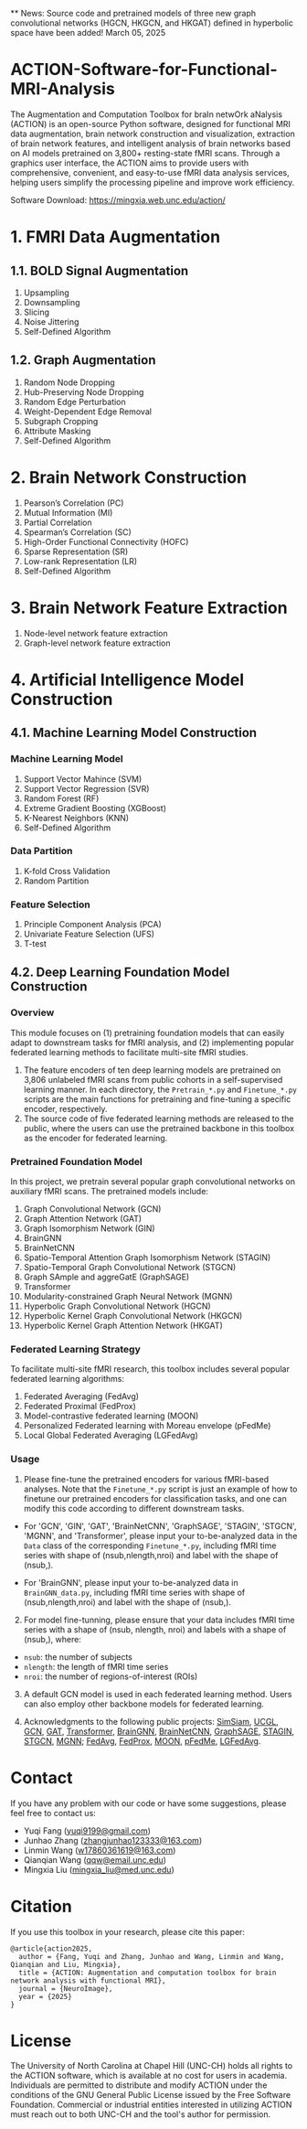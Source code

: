 [//]: # (References)
[//]: # (\bibliography{path/to/yout/references})

** News: Source code and pretrained models of three new graph convolutional networks (HGCN, HKGCN, and HKGAT) defined in hyperbolic space have been added! March 05, 2025

# ACTION-Software-for-Functional-MRI-Analysis

The Augmentation and Computation Toolbox for braIn netwOrk aNalysis (ACTION) is an open-source Python software, designed for functional MRI data augmentation, brain network construction and visualization, extraction of brain network features, and intelligent analysis of brain networks based on AI models pretrained on 3,800+ resting-state fMRI scans. 
Through a graphics user interface, the ACTION aims to provide users with comprehensive, convenient, and easy-to-use fMRI data analysis services, helping users simplify the processing pipeline and improve work efficiency.

Software Download: https://mingxia.web.unc.edu/action/

# 1. FMRI Data Augmentation
## 1.1. BOLD Signal Augmentation 

1. Upsampling
2. Downsampling
3. Slicing
4. Noise Jittering
5. Self-Defined Algorithm
 
## 1.2. Graph Augmentation

1. Random Node Dropping
2. Hub-Preserving Node Dropping
3. Random Edge Perturbation
4. Weight-Dependent Edge Removal
5. Subgraph Cropping
6. Attribute Masking
7. Self-Defined Algorithm

# 2. Brain Network Construction

1. Pearson’s Correlation (PC)
2. Mutual Information (MI)
3. Partial Correlation
4. Spearman’s Correlation (SC)
5. High-Order Functional Connectivity (HOFC)
6. Sparse Representation (SR)
7. Low-rank Representation (LR)
8. Self-Defined Algorithm

# 3. Brain Network Feature Extraction

1. Node-level network feature extraction
2. Graph-level network feature extraction
   
# 4. Artificial Intelligence Model Construction

## 4.1. Machine Learning Model Construction 
  
### Machine Learning Model

1. Support Vector Mahince (SVM)
2. Support Vector Regression (SVR)  
3. Random Forest (RF) 
4. Extreme Gradient Boosting (XGBoost)  
5. K-Nearest Neighbors (KNN)
6. Self-Defined Algorithm

### Data Partition
1. K-fold Cross Validation
2. Random Partition

### Feature Selection
1. Principle Component Analysis (PCA)
2. Univariate Feature Selection (UFS)
3. T-test

## 4.2. Deep Learning Foundation Model Construction

### Overview

This module focuses on (1) pretraining foundation models that can easily adapt to downstream tasks for fMRI analysis, and (2) implementing popular federated learning methods to facilitate multi-site fMRI studies. 
1. The feature encoders of ten deep learning models are pretrained on 3,806 unlabeled fMRI scans from public cohorts in a self-supervised learning manner. In each directory, the `Pretrain_*.py` and `Finetune_*.py` scripts are the main functions for pretraining and fine-tuning a specific encoder, respectively.
2. The source code of five federated learning methods are released to the public, where the users can use the pretrained backbone in this toolbox as the encoder for federated learning. 

### Pretrained Foundation Model

In this project, we pretrain several popular graph convolutional networks on auxiliary fMRI scans. The pretrained models include:

1. Graph Convolutional Network (GCN)
2. Graph Attention Network (GAT)
3. Graph Isomorphism Network (GIN)
4. BrainGNN
5. BrainNetCNN
6. Spatio-Temporal Attention Graph Isomorphism Network (STAGIN)
7. Spatio-Temporal Graph Convolutional Network (STGCN)
8. Graph SAmple and aggreGatE (GraphSAGE) 
9. Transformer
10. Modularity-constrained Graph Neural Network (MGNN)
11. Hyperbolic Graph Convolutional Network (HGCN)
12. Hyperbolic Kernel Graph Convolutional Network (HKGCN)
13. Hyperbolic Kernel Graph Attention Network (HKGAT) 

### Federated Learning Strategy

To facilitate multi-site fMRI research, this toolbox includes several popular federated learning algorithms:
1. Federated Averaging (FedAvg)
2. Federated Proximal (FedProx)
3. Model-contrastive federated learning (MOON)
4. Personalized Federated learning with Moreau envelope (pFedMe)
5. Local Global Federated Averaging (LGFedAvg)

### Usage

1. Please fine-tune the pretrained encoders for various fMRI-based analyses.
Note that the `Finetune_*.py` script is just an example of how to finetune our pretrained encoders for classification tasks, and one can modify this code according to different downstream tasks.

- For 'GCN', 'GIN', 'GAT', 'BrainNetCNN', 'GraphSAGE', 'STAGIN', 'STGCN', 'MGNN', and 'Transformer', 
please input your to-be-analyzed data in the `Data` class of the corresponding `Finetune_*.py`,
including fMRI time series with shape of (nsub,nlength,nroi) and label with the shape of (nsub,).

- For 'BrainGNN', please input your to-be-analyzed data in `BrainGNN_data.py`,
including fMRI time series with shape of (nsub,nlength,nroi) and label with the shape of (nsub,).

2. For model fine-tunning, please ensure that your data includes fMRI time series with a shape of (nsub, nlength, nroi) and labels with a shape of (nsub,), where:
- `nsub`: the number of subjects
- `nlength`: the length of fMRI time series
- `nroi`: the number of regions-of-interest (ROIs)
 
3. A default GCN model is used in each federated learning method.
Users can also employ other backbone models for federated learning. 

4. Acknowledgments to the following public projects:
[SimSiam](https://github.com/facebookresearch/simsiam),
[UCGL](https://github.com/mxliu/Unsupervised-Contrastive-Graph-Learning),
[GCN](https://github.com/tkipf/gcn),
[GAT](https://github.com/gordicaleksa/pytorch-GAT),
[Transformer](https://github.com/gordicaleksa/pytorch-original-transformer/tree/main),
[BrainGNN](https://github.com/xxlya/BrainGNN_Pytorch),
[BrainNetCNN](https://github.com/nicofarr/brainnetcnnVis_pytorch/tree/master),
[GraphSAGE](https://github.com/williamleif/graphsage-simple),
[STAGIN](https://github.com/egyptdj/stagin),
[STGCN](https://github.com/sgadgil6/cnslab_fmri),
[MGNN](https://github.com/mxliu/Brain-Modularity-Prior-Modeling-for-fMRI-Analysis);
[FedAvg](https://github.com/shaoxiongji/federated-learning/tree/master),
[FedProx](https://github.com/mmendiet/FedAlign/blob/main/methods/fedprox.py),
[MOON](https://github.com/QinbinLi/MOON),
[pFedMe](https://github.com/CharlieDinh/pFedMe/tree/master),
[LGFedAvg](https://github.com/pliang279/LG-FedAvg).

# Contact
If you have any problem with our code or have some suggestions, please feel free to contact us: 

- Yuqi Fang (yuqi9199@gmail.com)
- Junhao Zhang (zhangjunhao123333@163.com)
- Linmin Wang (w17860361619@163.com)
- Qianqian Wang (qqw@email.unc.edu)
- Mingxia Liu (mingxia_liu@med.unc.edu)


# Citation
If you use this toolbox in your research, please cite this paper:

```
@article{action2025,
  author = {Fang, Yuqi and Zhang, Junhao and Wang, Linmin and Wang, Qianqian and Liu, Mingxia},  
  title = {ACTION: Augmentation and computation toolbox for brain network analysis with functional MRI},  
  journal = {NeuroImage},
  year = {2025}
}
```


# License
The University of North Carolina at Chapel Hill (UNC-CH) holds all rights to the ACTION software, which is available at no cost for users in academia. 
Individuals are permitted to distribute and modify ACTION under the conditions of the GNU General Public License issued by the Free Software Foundation. 
Commercial or industrial entities interested in utilizing ACTION must reach out to both UNC-CH and the tool's author for permission.  

